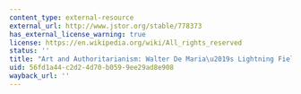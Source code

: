 ```yaml
---
content_type: external-resource
external_url: http://www.jstor.org/stable/778373
has_external_license_warning: true
license: https://en.wikipedia.org/wiki/All_rights_reserved
status: ''
title: "Art and Authoritarianism: Walter De Maria\u2019s Lightning Field"
uid: 56fd1a44-c2d2-4d70-b059-9ee29ad8e908
wayback_url: ''
---
```

